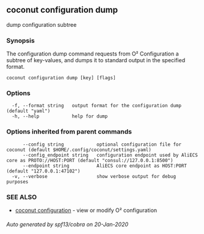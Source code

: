 ## coconut configuration dump

dump configuration subtree

### Synopsis

The configuration dump command requests from O² Configuration 
a subtree of key-values, and dumps it to standard output in the specified 
format.

```
coconut configuration dump [key] [flags]
```

### Options

```
  -f, --format string   output format for the configuration dump (default "yaml")
  -h, --help            help for dump
```

### Options inherited from parent commands

```
      --config string            optional configuration file for coconut (default $HOME/.config/coconut/settings.yaml)
      --config_endpoint string   configuration endpoint used by AliECS core as PROTO://HOST:PORT (default "consul://127.0.0.1:8500")
      --endpoint string          AliECS core endpoint as HOST:PORT (default "127.0.0.1:47102")
  -v, --verbose                  show verbose output for debug purposes
```

### SEE ALSO

* [coconut configuration](coconut_configuration.md)	 - view or modify O² configuration

###### Auto generated by spf13/cobra on 20-Jan-2020

